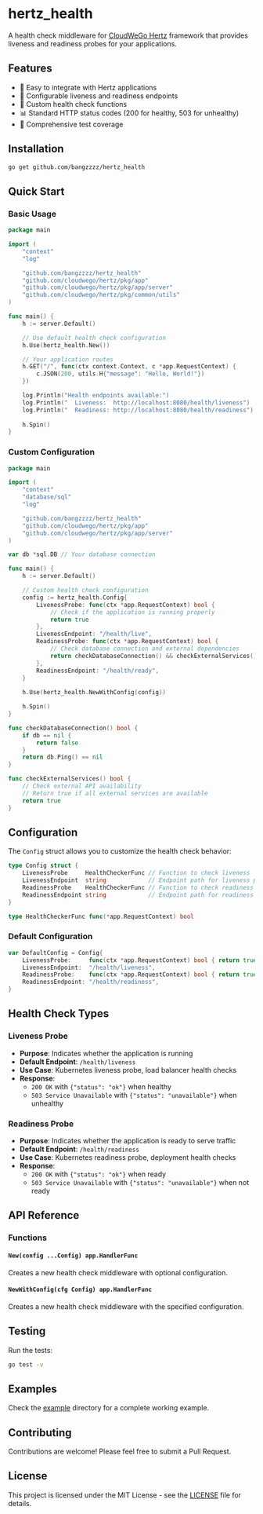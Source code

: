 # hertz_health

A health check middleware for [CloudWeGo Hertz](https://github.com/cloudwego/hertz) framework that provides liveness and readiness probes for your applications.

## Features

- 🚀 Easy to integrate with Hertz applications
- 🔧 Configurable liveness and readiness endpoints
- 🎯 Custom health check functions
- 📊 Standard HTTP status codes (200 for healthy, 503 for unhealthy)
- 🧪 Comprehensive test coverage

## Installation

```bash
go get github.com/bangzzzz/hertz_health
```

## Quick Start

### Basic Usage

```go
package main

import (
    "context"
    "log"

    "github.com/bangzzzz/hertz_health"
    "github.com/cloudwego/hertz/pkg/app"
    "github.com/cloudwego/hertz/pkg/app/server"
    "github.com/cloudwego/hertz/pkg/common/utils"
)

func main() {
    h := server.Default()

    // Use default health check configuration
    h.Use(hertz_health.New())

    // Your application routes
    h.GET("/", func(ctx context.Context, c *app.RequestContext) {
        c.JSON(200, utils.H{"message": "Hello, World!"})
    })

    log.Println("Health endpoints available:")
    log.Println("  Liveness:  http://localhost:8080/health/liveness")
    log.Println("  Readiness: http://localhost:8080/health/readiness")
    
    h.Spin()
}
```

### Custom Configuration

```go
package main

import (
    "context"
    "database/sql"
    "log"

    "github.com/bangzzzz/hertz_health"
    "github.com/cloudwego/hertz/pkg/app"
    "github.com/cloudwego/hertz/pkg/app/server"
)

var db *sql.DB // Your database connection

func main() {
    h := server.Default()

    // Custom health check configuration
    config := hertz_health.Config{
        LivenessProbe: func(ctx *app.RequestContext) bool {
            // Check if the application is running properly
            return true
        },
        LivenessEndpoint: "/health/live",
        ReadinessProbe: func(ctx *app.RequestContext) bool {
            // Check database connection and external dependencies
            return checkDatabaseConnection() && checkExternalServices()
        },
        ReadinessEndpoint: "/health/ready",
    }
    
    h.Use(hertz_health.NewWithConfig(config))

    h.Spin()
}

func checkDatabaseConnection() bool {
    if db == nil {
        return false
    }
    return db.Ping() == nil
}

func checkExternalServices() bool {
    // Check external API availability
    // Return true if all external services are available
    return true
}
```

## Configuration

The `Config` struct allows you to customize the health check behavior:

```go
type Config struct {
    LivenessProbe     HealthCheckerFunc // Function to check liveness
    LivenessEndpoint  string            // Endpoint path for liveness probe
    ReadinessProbe    HealthCheckerFunc // Function to check readiness  
    ReadinessEndpoint string            // Endpoint path for readiness probe
}

type HealthCheckerFunc func(*app.RequestContext) bool
```

### Default Configuration

```go
var DefaultConfig = Config{
    LivenessProbe:     func(ctx *app.RequestContext) bool { return true },
    LivenessEndpoint:  "/health/liveness",
    ReadinessProbe:    func(ctx *app.RequestContext) bool { return true },
    ReadinessEndpoint: "/health/readiness",
}
```

## Health Check Types

### Liveness Probe
- **Purpose**: Indicates whether the application is running
- **Default Endpoint**: `/health/liveness`
- **Use Case**: Kubernetes liveness probe, load balancer health checks
- **Response**: 
  - `200 OK` with `{"status": "ok"}` when healthy
  - `503 Service Unavailable` with `{"status": "unavailable"}` when unhealthy

### Readiness Probe
- **Purpose**: Indicates whether the application is ready to serve traffic
- **Default Endpoint**: `/health/readiness`
- **Use Case**: Kubernetes readiness probe, deployment health checks
- **Response**:
  - `200 OK` with `{"status": "ok"}` when ready
  - `503 Service Unavailable` with `{"status": "unavailable"}` when not ready

## API Reference

### Functions

#### `New(config ...Config) app.HandlerFunc`
Creates a new health check middleware with optional configuration.

#### `NewWithConfig(cfg Config) app.HandlerFunc`
Creates a new health check middleware with the specified configuration.

## Testing

Run the tests:

```bash
go test -v
```

## Examples

Check the [example](./example) directory for a complete working example.

## Contributing

Contributions are welcome! Please feel free to submit a Pull Request.

## License

This project is licensed under the MIT License - see the [LICENSE](LICENSE) file for details.
